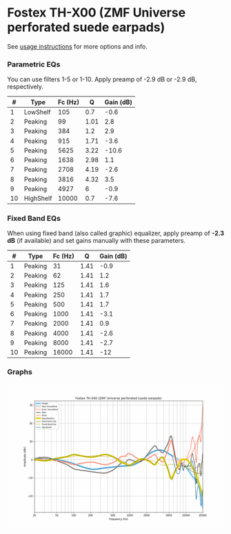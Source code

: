 # Fostex TH-X00 (ZMF Universe perforated suede earpads)
See [usage instructions](https://github.com/jaakkopasanen/AutoEq#usage) for more options and info.

### Parametric EQs
You can use filters 1-5 or 1-10. Apply preamp of -2.9 dB or -2.9 dB, respectively.

|   # | Type      |   Fc (Hz) |    Q |   Gain (dB) |
|-----|-----------|-----------|------|-------------|
|   1 | LowShelf  |       105 | 0.7  |        -0.6 |
|   2 | Peaking   |        99 | 1.01 |         2.8 |
|   3 | Peaking   |       384 | 1.2  |         2.9 |
|   4 | Peaking   |       915 | 1.71 |        -3.6 |
|   5 | Peaking   |      5625 | 3.22 |       -10.6 |
|   6 | Peaking   |      1638 | 2.98 |         1.1 |
|   7 | Peaking   |      2708 | 4.19 |        -2.6 |
|   8 | Peaking   |      3816 | 4.32 |         3.5 |
|   9 | Peaking   |      4927 | 6    |        -0.9 |
|  10 | HighShelf |     10000 | 0.7  |        -7.6 |

### Fixed Band EQs
When using fixed band (also called graphic) equalizer, apply preamp of **-2.3 dB** (if available) and set gains manually with these parameters.

|   # | Type    |   Fc (Hz) |    Q |   Gain (dB) |
|-----|---------|-----------|------|-------------|
|   1 | Peaking |        31 | 1.41 |        -0.9 |
|   2 | Peaking |        62 | 1.41 |         1.2 |
|   3 | Peaking |       125 | 1.41 |         1.6 |
|   4 | Peaking |       250 | 1.41 |         1.7 |
|   5 | Peaking |       500 | 1.41 |         1.7 |
|   6 | Peaking |      1000 | 1.41 |        -3.1 |
|   7 | Peaking |      2000 | 1.41 |         0.9 |
|   8 | Peaking |      4000 | 1.41 |        -2.6 |
|   9 | Peaking |      8000 | 1.41 |        -2.7 |
|  10 | Peaking |     16000 | 1.41 |       -12   |

### Graphs
![](./Fostex%20TH-X00%20(ZMF%20Universe%20perforated%20suede%20earpads).png)
